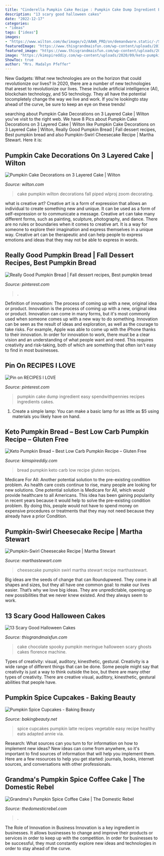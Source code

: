 ```yaml
---
title: "Cinderella Pumpkin Cake Recipe : Pumpkin Cake Dump Ingredient Easy Spendwithpennies Recipes Ingredients Cakes"
description: "13 scary good halloween cakes"
date: "2022-12-17"
categories:
- "ideas"
tags: ["ideas"]
images:
- "https://www.wilton.com/dw/image/v2/AAWA_PRD/on/demandware.static/-/Sites-wilton-project-master/default/dw4f56beb6/images/project/WLPROJ-9463/Pumpkin-Cake_2.jpg?sw=1440&amp;sh=750&amp;sm=fit"
featuredImage: "https://www.thisgrandmaisfun.com/wp-content/uploads/2016/10/IMG_9874_2-683x1024-683x1024.jpg"
featured_image: "https://www.thisgrandmaisfun.com/wp-content/uploads/2016/10/IMG_9874_2-683x1024-683x1024.jpg"
image: "https://kimspireddiy.com/wp-content/uploads/2020/09/keto-pumpkin-bread-1-1.jpg"
ShowToc: true
author: "Mrs. Madalyn Pfeffer"
---
```



New Gadgets: What new technologies are on the horizon that could revolutionize our lives?
In 2020, there are a number of new technologies that areset to revolutionize our lives. These include artificial intelligence (AI), blockchain technology, and 5G technology. They all have the potential tocompletely change the way we live and work. If you're lookingto stay ahead of the curve, be sure to keep an eye on these trends!

	

		
searching about Pumpkin Cake Decorations on 3 Layered Cake | Wilton you've visit to the right web. We have 8 Pics about Pumpkin Cake Decorations on 3 Layered Cake | Wilton like Pumpkin Cake Decorations on 3 Layered Cake | Wilton, Really Good Pumpkin Bread | Fall dessert recipes, Best pumpkin bread and also Pumpkin-Swirl Cheesecake Recipe | Martha Stewart. Here it is:
		
    
## Pumpkin Cake Decorations On 3 Layered Cake | Wilton

<img loading=lazy src="https://www.wilton.com/dw/image/v2/AAWA_PRD/on/demandware.static/-/Sites-wilton-project-master/default/dw4f56beb6/images/project/WLPROJ-9463/Pumpkin-Cake_2.jpg?sw=1440&amp;sh=750&amp;sm=fit" onerror="this.onerror=null;this.src='https://tse4.mm.bing.net/th?id=OIP.k8IDu7Y5XZkoqQHNIzIj4AHaHa&amp;pid=15.1';" alt="Pumpkin Cake Decorations on 3 Layered Cake | Wilton">

_Source: wilton.com_

>cake pumpkin wilton decorations fall piped wlproj zoom decorating. 

	

what is creative art?
Creative art is a form of expression that allows an individual to create something new and unique. It can be used as a form of self-expression or to communicate a message. Creative art can take many different forms, such as painting, sculpture, photography, and dance.
There are no rules or boundaries when it comes to creative art. It is a way for someone to explore their imagination and express themselves in a unique way. Creative art can be therapeutic and can help people to express emotions and ideas that they may not be able to express in words.

    
## Really Good Pumpkin Bread | Fall Dessert Recipes, Best Pumpkin Bread

<img loading=lazy src="https://i.pinimg.com/736x/54/09/8a/54098af6398439765aef443827dacd48.jpg" onerror="this.onerror=null;this.src='https://tse2.mm.bing.net/th?id=OIP.AE5D__BoLGJhel68lUr9MgHaLV&amp;pid=15.1';" alt="Really Good Pumpkin Bread | Fall dessert recipes, Best pumpkin bread">

_Source: pinterest.com_

>. 

	

Definition of innovation: The process of coming up with a new, original idea or product.
Innovation is the process of coming up with a new, original idea or product. Innovation can come in many forms, but it's most commonly used when someone comes up with a new way to do something. Innovation can be seen as the result of ideas and exploration, as well as the courage to take risks. For example, Apple was able to come up with the iPhone thanks to their innovation. In order for innovation to work, there must be a clear vision and an understanding of what people want and need. This requires creativity and risk-taking, both of which are something that often isn't easy to find in most businesses.

    
## Pin On RECIPES I LOVE

<img loading=lazy src="https://i.pinimg.com/736x/8b/d2/7e/8bd27ee7a1c89ac6bd1313abd6443b98.jpg" onerror="this.onerror=null;this.src='https://tse4.mm.bing.net/th?id=OIP.FAJE0GgS4ibuQbfWYjgmWwHaLH&amp;pid=15.1';" alt="Pin on RECIPES I LOVE">

_Source: pinterest.com_

>pumpkin cake dump ingredient easy spendwithpennies recipes ingredients cakes. 

	

1. Create a simple lamp: You can make a basic lamp for as little as $5 using materials you likely have on hand.

    
## Keto Pumpkin Bread – Best Low Carb Pumpkin Recipe – Gluten Free

<img loading=lazy src="https://kimspireddiy.com/wp-content/uploads/2020/09/keto-pumpkin-bread-1-1.jpg" onerror="this.onerror=null;this.src='https://tse2.mm.bing.net/th?id=OIP.t3F__wT6lMrfpl6E9fMfewHaLH&amp;pid=15.1';" alt="Keto Pumpkin Bread – Best Low Carb Pumpkin Recipe – Gluten Free">

_Source: kimspireddiy.com_

>bread pumpkin keto carb low recipe gluten recipes. 

	

Medicare For All: Another potential solution to the pre-existing condition problem.
As health care costs continue to rise, many people are looking for new solutions. One potential solution is Medicare for All, which would provide healthcare to all Americans. This idea has been gaining popularity in recent years because it would help to solve the pre-existing condition problem. By doing this, people would not have to spend money on expensive procedures or treatments that they may not need because they already have a prior Condition.

    
## Pumpkin-Swirl Cheesecake Recipe | Martha Stewart

<img loading=lazy src="http://www.marthastewart.com/sites/files/marthastewart.com/imagecache/wmax-1500/ecl/images/content/web/martha_bakes_4/pumpkin-swirl-cheesecake-083-d111661_horiz.jpg" onerror="this.onerror=null;this.src='https://tse1.mm.bing.net/th?id=OIP.ir2W8GK9KJPVls6YyFmUoAEsCo&amp;pid=15.1';" alt="Pumpkin-Swirl Cheesecake Recipe | Martha Stewart">

_Source: marthastewart.com_

>cheesecake pumpkin swirl martha stewart recipe marthastewart. 

	

Big ideas are the seeds of change that can Roundupweed. They come in all shapes and sizes, but they all have one common goal: to make our lives easier. That’s why we love big ideas. They are unpredictable, opening up new possibilities that we never knew existed. And they always seem to work.

    
## 13 Scary Good Halloween Cakes

<img loading=lazy src="https://www.thisgrandmaisfun.com/wp-content/uploads/2016/10/IMG_9874_2-683x1024-683x1024.jpg" onerror="this.onerror=null;this.src='https://tse4.mm.bing.net/th?id=OIP.lDBmP63bXvh79y0OmpVS1wHaLG&amp;pid=15.1';" alt="13 Scary Good Halloween Cakes">

_Source: thisgrandmaisfun.com_

>cake chocolate spooky pumpkin meringue halloween scary ghosts cakes florence machine. 

	

Types of creativity: visual, auditory, kinesthetic, gestural.
Creativity is a wide range of different things that can be done. Some people might say that creativity is just a way to think outside the box, but there are many other types of creativity. There are creative visual, auditory, kinesthetic, gestural abilities that people have.

    
## Pumpkin Spice Cupcakes - Baking Beauty

<img loading=lazy src="http://www.bakingbeauty.net/wp-content/uploads/2014/11/Pumpkin-Spice-Latte-Cupcakes-22.jpg" onerror="this.onerror=null;this.src='https://tse2.mm.bing.net/th?id=OIP.o9paeTcmSgMRbEmbpF5n_wHaLH&amp;pid=15.1';" alt="Pumpkin Spice Cupcakes - Baking Beauty">

_Source: bakingbeauty.net_

>spice cupcakes pumpkin latte recipes vegetable easy recipe healthy eats adapted annie via. 

	

Research: What sources can you turn to for information on how to implement new ideas?
New ideas can come from anywhere, so it's important to find sources of information that will help you implement them. Here are a few resources to help you get started: journals, books, internet sources, and conversations with other professionals.

    
## Grandma&#039;s Pumpkin Spice Coffee Cake | The Domestic Rebel

<img loading=lazy src="https://thedomesticrebel.com/wp-content/uploads/2020/10/DSC_0136A.jpg" onerror="this.onerror=null;this.src='https://tse1.mm.bing.net/th?id=OIP.rA8yV5AEUqUkuYuLNj8ZbAHaLH&amp;pid=15.1';" alt="Grandma&#039;s Pumpkin Spice Coffee Cake | The Domestic Rebel">

_Source: thedomesticrebel.com_

>. 

	

The Role of Innovation in Business
Innovation is a key ingredient in businesses. It allows businesses to change and improve their products or services in order to keep up with the competition. In order for businesses to be successful, they must constantly explore new ideas and technologies in order to stay ahead of the curve.


